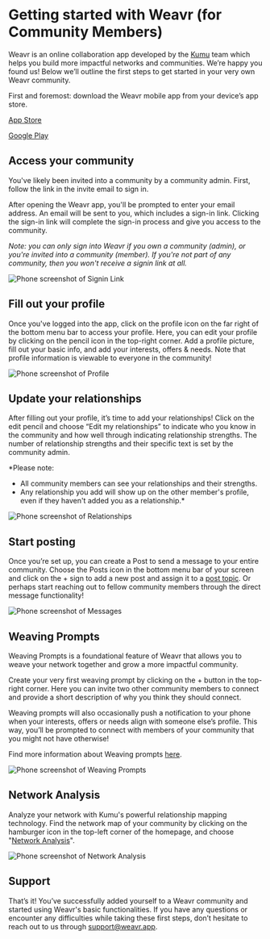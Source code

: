 # Getting started with Weavr (for Community Members)

Weavr is an online collaboration app developed by the [Kumu](http://kumu.io/) team which helps you build more impactful networks and communities. We’re happy you found us! Below we’ll outline the first steps to get started in your very own Weavr community. 

First and foremost: download the Weavr mobile app from your device’s app store.

[App Store](https://apps.apple.com/us/app/weavr/id1455882734)

[Google Play](https://play.google.com/store/apps/details?id=app.weavr&pcampaignid=pcampaignidMKT-Other-global-all-co-prtnr-py-PartBadge-Mar2515-1)

## Access your community
You've likely been invited into a community by a community admin. First, follow the link in the invite email to sign in. 

After opening the Weavr app, you'll be prompted to enter your email address. An email will be sent to you, which includes a sign-in link. Clicking the sign-in link will complete the sign-in process and give you access to the community.

_Note: you can only sign into Weavr if you own a community (admin), or you're invited into a community (member). If you're not part of any community, then you won't receive a signin link at all._


![Phone screenshot of Signin Link](/images/signin-link.jpg)


## Fill out your profile
Once you've logged into the app, click on the profile icon on the far right of the bottom menu bar to access your profile. Here, you can edit your profile by clicking on the pencil icon in the top-right corner. Add a profile picture, fill out your basic info, and add your interests, offers & needs. Note that profile information is viewable to everyone in the community!


![Phone screenshot of Profile](/images/profile.jpg)


## Update your relationships
After filling out your profile, it’s time to add your relationships! Click on the edit pencil and choose “Edit my relationships” to indicate who you know in the community and how well through indicating relationship strengths. The number of relationship strengths and their specific text is set by the community admin. 

*Please note:
- All community members can see your relationships and their strengths.
- Any relationship you add will show up on the other member's profile, even if they haven't added you as a relationship.*


![Phone screenshot of Relationships](/images/relationships.jpg)


## Start posting
Once you’re set up, you can create a Post to send a message to your entire community. Choose the Posts icon in the bottom menu bar of your screen and click on the + sign to add a new post and assign it to a [post topic](/guides/messages.md). Or perhaps start reaching out to fellow community members through the direct message functionality!


![Phone screenshot of Messages](/images/messages.jpg)


## Weaving Prompts
Weaving Prompts is a foundational feature of Weavr that allows you to weave your network together and grow a more impactful community. 

Create your very first weaving prompt by clicking on the + button in the top-right corner. Here you can invite two other community members to connect and provide a short description of why you think they should connect. 

Weaving prompts will also occasionally push a notification to your phone when your interests, offers or needs align with someone else’s profile. This way, you’ll be prompted to connect with members of your community that you might not have otherwise! 

Find more information about Weaving prompts [here](/guides/weaving-prompts.md). 


![Phone screenshot of Weaving Prompts](/images/weaving-prompts.jpg)


## Network Analysis
Analyze your network with Kumu's powerful relationship mapping technology. Find the network map of your community by clicking on the hamburger icon in the top-left corner of the homepage, and choose "[Network Analysis](/guides/network-analysis.md)". 


![Phone screenshot of Network Analysis](/images/Network-Analysis.jpg)


## Support
That’s it! You’ve successfully added yourself to a Weavr community and started using Weavr's basic functionalities. 
If you have any questions or encounter any difficulties while taking these first steps, don’t hesitate to reach out to us through support@weavr.app. 

